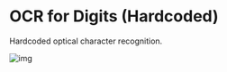 # OCR for Digits (Hardcoded)
Hardcoded optical character recognition.


![img](https://i.imgur.com/9tjnEz1.png)
